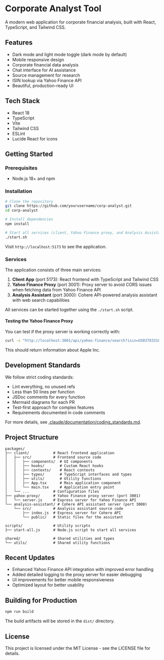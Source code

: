 # Corporate Analyst Tool

A modern web application for corporate financial analysis, built with React, TypeScript, and Tailwind CSS.

## Features

- Dark mode and light mode toggle (dark mode by default)
- Mobile responsive design
- Corporate financial data analysis
- Chat interface for AI assistance
- Source management for research
- ISIN lookup via Yahoo Finance API
- Beautiful, production-ready UI

## Tech Stack

- React 18
- TypeScript
- Vite
- Tailwind CSS
- ESLint
- Lucide React for icons

## Getting Started

### Prerequisites

- Node.js 18+ and npm

### Installation

```bash
# Clone the repository
git clone https://github.com/yourusername/corp-analyst.git
cd corp-analyst

# Install dependencies
npm install

# Start all services (client, Yahoo Finance proxy, and Analysis Assistant)
./start.sh
```

Visit `http://localhost:5173` to see the application.

### Services

The application consists of three main services:

1. **Client App** (port 5173): React frontend with TypeScript and Tailwind CSS
2. **Yahoo Finance Proxy** (port 3001): Proxy server to avoid CORS issues when fetching data from Yahoo Finance API
3. **Analysis Assistant** (port 3000): Cohere API-powered analysis assistant with web search capabilities

All services can be started together using the `./start.sh` script.

#### Testing the Yahoo Finance Proxy

You can test if the proxy server is working correctly with:

```bash
curl -s "http://localhost:3001/api/yahoo-finance/search?isin=US0378331005" | jq
```

This should return information about Apple Inc.

## Development Standards

We follow strict coding standards:

- Lint everything, no unused refs
- Less than 50 lines per function
- JSDoc comments for every function
- Mermaid diagrams for each PR
- Test-first approach for complex features
- Requirements documented in code comments

For more details, see [.claude/documentation/coding_standards.md](.claude/documentation/coding_standards.md).

## Project Structure

```
packages/
├── client/           # React frontend application
│   ├── src/          # Frontend source code
│   │   ├── components/  # UI components
│   │   ├── hooks/       # Custom React hooks
│   │   ├── contexts/    # React contexts
│   │   ├── types/       # TypeScript interfaces and types
│   │   ├── utils/       # Utility functions
│   │   ├── App.tsx      # Main application component
│   │   └── main.tsx     # Application entry point
│   └── ...           # Configuration files
├── yahoo-proxy/      # Yahoo Finance proxy server (port 3001)
│   └── server.js     # Express server for Yahoo Finance API
└── analysis-assistant/ # Cohere API assistant server (port 3000)
    └── src/          # Analysis assistant source code
        ├── index.js  # Express server for Cohere API
        └── public/   # Static files for the assistant

scripts/              # Utility scripts
├── start-all.js      # Node.js script to start all services

shared/               # Shared utilities and types
└── utils/            # Shared utility functions
```

## Recent Updates

- Enhanced Yahoo Finance API integration with improved error handling
- Added detailed logging to the proxy server for easier debugging
- UI improvements for better mobile responsiveness
- Optimized layout for better usability

## Building for Production

```bash
npm run build
```

The build artifacts will be stored in the `dist/` directory.

## License

This project is licensed under the MIT License - see the LICENSE file for details.